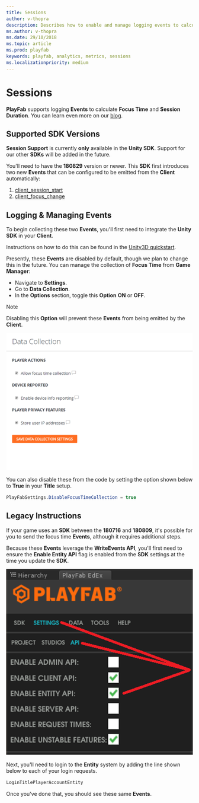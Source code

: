 ```yaml
---
title: Sessions
author: v-thopra
description: Describes how to enable and manage logging events to calculate Focus Time and Session Duration.
ms.author: v-thopra
ms.date: 29/10/2018
ms.topic: article
ms.prod: playfab
keywords: playfab, analytics, metrics, sessions
ms.localizationpriority: medium
---
```


# Sessions

**PlayFab** supports logging **Events** to calculate **Focus Time** and **Session Duration**. You can learn even more on our [blog](https://blog.playfab.com/blog/sessions-preview-is-live).

## Supported SDK Versions

**Session Support** is currently **only** available in the **Unity SDK**. Support for our other **SDKs** will be added in the future.

You'll need to have the **180829** version or newer. This **SDK** first introduces two new **Events** that can be configured to be emitted from the **Client** automatically:

1. [client_session_start](https://api.playfab.com/playstream/events/client_session_start)
2. [client_focus_change](https://api.playfab.com/playstream/events/client_focus_change)

## Logging & Managing Events

To begin collecting these two **Events**, you'll first need to integrate the **Unity SDK** in your **Client**.

Instructions on how to do this can be found in the [Unity3D quickstart](../../../sdks/unity3d/quickstart.md).

Presently, these **Events** are disabled by default, though we plan to change this in the future. You can manage the collection of **Focus Time** from **Game Manager**:

- Navigate to **Settings**.
- Go to **Data Collection**.
- In the **Options** section, toggle this **Option** **ON** or **OFF**.

> [!NOTE]
> Disabling this **Option** will prevent these **Events** from being emitted by the **Client**.

![Game Manager - Settings - Data Collection](media/tutorials/game-manager-settings-data-collection.png)  

You can also disable these from the code by setting the option shown below to **True** in your **Title** setup.

```csharp
PlayFabSettings.DisableFocusTimeCollection = true
```

## Legacy Instructions

If your game uses an **SDK** between the **180716** and **180809**, it's possible for you to send the focus time **Events**, although it requires additional steps.

Because these **Events** leverage the **WriteEvents API**, you'll first need to ensure the **Enable Entity API** flag is enabled from the **SDK** settings at the time you update the **SDK**.

![PlayFab - Settings - Enable Entity API](media/tutorials/playfab-settings-enable-entity-api.png)  

Next, you'll need to login to the **Entity** system by adding the line shown below to each of your login requests.

```csharp
LoginTitlePlayerAccountEntity
```

Once you've done that, you should see these same **Events**.
